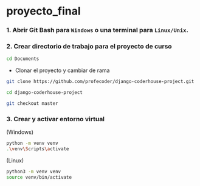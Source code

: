 # proyecto_final

### 1. Abrir Git Bash para `Windows` o una terminal para `Linux/Unix`.

### 2. Crear directorio de trabajo para el proyecto de curso 
```bash
cd Documents
```

- Clonar el proyecto y cambiar de rama
```bash
git clone https://github.com/profecoder/django-coderhouse-project.git

cd django-coderhouse-project

git checkout master
```

### 3. Crear y activar entorno virtual
(Windows)
```bash
python -m venv venv
.\venv\Scripts\activate
```

(Linux)
```bash
python3 -m venv venv
source venv/bin/activate
```
